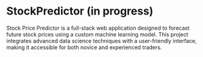 # StockPredictor (in progress)
Stock Price Predictor is a full-stack web application designed to forecast future stock prices using a custom machine learning model. This project integrates advanced data science techniques with a user-friendly interface, making it accessible for both novice and experienced traders.
